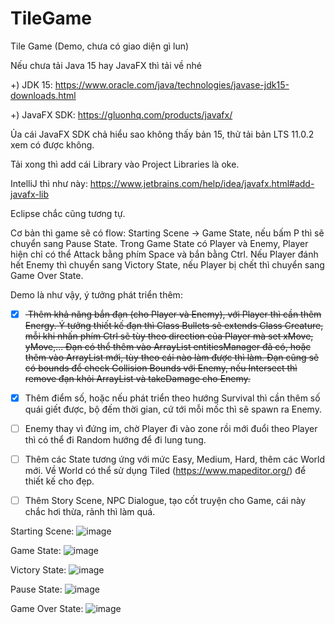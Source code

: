 # TileGame
Tile Game (Demo, chưa có giao diện gì lun)

Nếu chưa tải Java 15 hay JavaFX thì tải về nhé

+) JDK 15: https://www.oracle.com/java/technologies/javase-jdk15-downloads.html

+) JavaFX SDK: https://gluonhq.com/products/javafx/

Ủa cái JavaFX SDK chả hiểu sao không thấy bản 15, thử tải bản LTS 11.0.2 xem có được không.

Tải xong thì add cái Library vào Project Libraries là oke.

IntelliJ thì như này: https://www.jetbrains.com/help/idea/javafx.html#add-javafx-lib

Eclipse chắc cũng tương tự.


Cơ bản thì game sẽ có flow: Starting Scene -> Game State, nếu bấm P thì sẽ chuyển sang Pause State. Trong Game State có Player và Enemy, Player hiện chỉ có thể Attack bằng phím Space và bắn bằng Ctrl. Nếu Player đánh hết Enemy thì chuyển sang Victory State, nếu Player bị chết thì chuyển sang Game Over State.


Demo là như vậy, ý tưởng phát triển thêm: 

- [x] <del> Thêm khả năng bắn đạn (cho Player và Enemy), với Player thì cần thêm Energy. Ý tưởng thiết kế đạn thì Class Bullets sẽ extends Class Creature, mỗi khi nhấn phím Ctrl sẽ tùy theo direction của Player mà set xMove, yMove,... Đạn có thể thêm vào ArrayList entitiesManager đã có, hoặc thêm vào ArrayList mới, tùy theo cái nào làm được thì làm. Đạn cũng sẽ có bounds để check Collision Bounds với Enemy, nếu Intersect thì remove đạn khỏi ArrayList và takeDamage cho Enemy. </del>
 
- [x] Thêm điểm số, hoặc nếu phát triển theo hướng Survival thì cần thêm số quái giết được, bộ đếm thời gian, cứ tới mỗi mốc thì sẽ spawn ra Enemy. 

- [ ] Enemy thay vì đứng im, chờ Player đi vào zone rồi mới đuổi theo Player thì có thể đi Random hướng để đi lung tung.

- [ ] Thêm các State tương ứng với mức Easy, Medium, Hard, thêm các World mới. Về World có thể sử dụng Tiled (https://www.mapeditor.org/) để thiết kế cho đẹp.

- [ ] Thêm Story Scene, NPC Dialogue, tạo cốt truyện cho Game, cái này chắc hơi thừa, rảnh thì làm quá.

Starting Scene:
![image](https://user-images.githubusercontent.com/38860847/111766841-90e25e80-88d8-11eb-8212-2b308d6b484b.png)

Game State:
![image](https://user-images.githubusercontent.com/38860847/111766888-a2c40180-88d8-11eb-99b6-9af9df61d6ca.png)

Victory State:
![image](https://user-images.githubusercontent.com/38860847/111766943-b4a5a480-88d8-11eb-9719-908d5190a863.png)

Pause State:
![image](https://user-images.githubusercontent.com/38860847/111767002-c5561a80-88d8-11eb-888b-a062c8502953.png)

Game Over State:
![image](https://user-images.githubusercontent.com/38860847/111767060-d7d05400-88d8-11eb-8965-437763b0d228.png)

